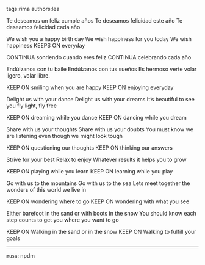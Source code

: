 tags:rima
authors:lea 

Te deseamos un feliz cumple años
Te deseamos felicidad este año
Te deseamos felicidad cada año

We wish you a happy birth day
We wish happiness for you today
We wish happiness KEEPS ON everyday

CONTINUA
sonriendo cuando eres feliz
CONTINUA
celebrando cada año


Endúlzanos con tu baile
Endúlzanos con tus sueños
Es hermoso verte 
volar ligero, volar libre.

KEEP ON
smiling when you are happy
KEEP ON
enjoying everyday


Delight us with your dance
Delight us with your dreams
It’s beautiful to see you
fly light, fly free 


KEEP ON 
dreaming while you dance 
KEEP ON
dancing while you dream


Share with us your thoughts 
Share with us your doubts
You must know we are listening
even though we might look tough


KEEP ON
questioning our thoughts
KEEP ON 
thinking our answers


Strive for your best
Relax to enjoy
Whatever results
it helps you to grow


KEEP ON
playing while you learn
KEEP ON
learning while you play


Go with us to the mountains
Go with us to the sea
Lets meet together the wonders
of this world we live in


KEEP ON
wondering where to go
KEEP ON 
wondering with what you see


Either barefoot in the sand
or with boots in the snow
You should know each step counts
to get you where you want to go


KEEP ON
Walking in the sand or in the snow
KEEP ON
Walking to fulfill your goals

___

`musa`: npdm